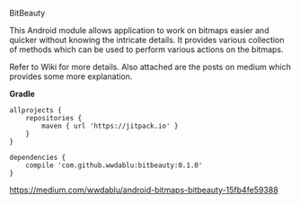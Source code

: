 BitBeauty

This Android module allows application to work on bitmaps easier and quicker without knowing the intricate details. It provides various collection of methods which can be used to perform various actions on the bitmaps.

Refer to Wiki for more details. Also attached are the posts on medium which provides some more explanation.

**Gradle**  
```
allprojects {
    repositories {
        maven { url 'https://jitpack.io' }
    }
}

dependencies {
    compile 'com.github.wwdablu:bitbeauty:0.1.0'
}
```

https://medium.com/wwdablu/android-bitmaps-bitbeauty-15fb4fe59388
